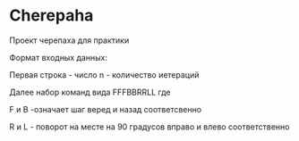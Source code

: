 # Cherepaha
Проект черепаха для практики

Формат входных данных:

Первая строка - число n - количество иетераций

Далее набор команд вида FFFBBRRLL где 

F и B -означает шаг веред и назад соответсвенно

R и L - поворот на месте на 90 градусов вправо и влево соответственно
